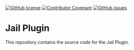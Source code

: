 [![GitHub license](https://img.shields.io/github/license/AndrewBabbitt97/JailPlugin?style=for-the-badge&color=00bb00)](LICENSE.txt)
[![Contributor Covenant](https://img.shields.io/badge/Contributor%20Covenant-2.0-4baaaa?style=for-the-badge)](CODE_OF_CONDUCT.md)
[![GitHub issues](https://img.shields.io/github/issues/AndrewBabbitt97/JailPlugin?style=for-the-badge)](https://github.com/AndrewBabbitt97/JailPlugin/issues)

# Jail Plugin
This repository contains the source code for the Jail Plugin.
